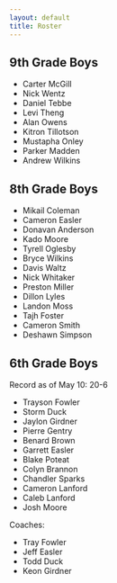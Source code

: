 ```yaml
---
layout: default
title: Roster
---
```

9th Grade Boys
--------------

- Carter McGill
- Nick Wentz
- Daniel Tebbe
- Levi Theng
- Alan Owens
- Kitron Tillotson
- Mustapha Onley
- Parker Madden
- Andrew Wilkins

8th Grade Boys
--------------

- Mikail Coleman
- Cameron Easler
- Donavan Anderson
- Kado Moore
- Tyrell Oglesby
- Bryce Wilkins
- Davis Waltz
- Nick Whitaker
- Preston Miller
- Dillon Lyles
- Landon Moss
- Tajh Foster
- Cameron Smith
- Deshawn Simpson

6th Grade Boys
--------------

Record as of May 10\: 20-6

- Trayson Fowler
- Storm Duck
- Jaylon Girdner
- Pierre Gentry
- Benard Brown
- Garrett Easler
- Blake Poteat
- Colyn Brannon
- Chandler Sparks
- Cameron Lanford
- Caleb Lanford
- Josh Moore

Coaches:

- Tray Fowler
- Jeff Easler
- Todd Duck
- Keon Girdner
